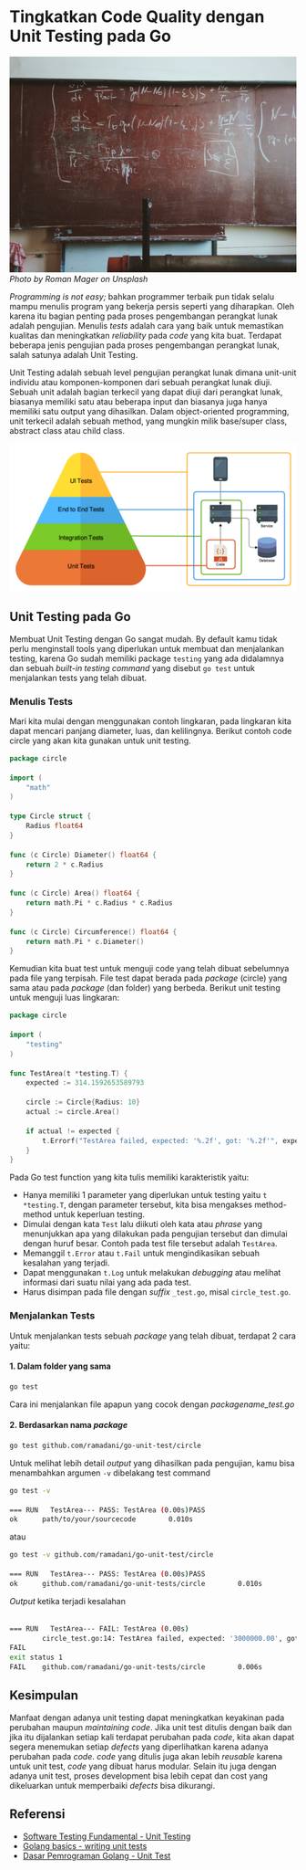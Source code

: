 # Tingkatkan Code Quality dengan Unit Testing pada Go

![roman-mager-59976-unsplash.jpg](/2018/1/roman-mager-59976-unsplash.jpg)
*Photo by Roman Mager on Unsplash*

*Programming is not easy;* bahkan programmer terbaik pun tidak selalu mampu menulis program yang bekerja persis seperti yang diharapkan. Oleh karena itu bagian penting pada proses pengembangan perangkat lunak adalah pengujian. Menulis *tests* adalah cara yang baik untuk memastikan kualitas dan meningkatkan *reliability* pada *code* yang kita buat. Terdapat beberapa jenis pengujian pada proses pengembangan perangkat lunak, salah satunya adalah Unit Testing.

Unit Testing adalah sebuah level pengujian perangkat lunak dimana unit-unit individu atau komponen-komponen dari sebuah perangkat lunak diuji. Sebuah unit adalah bagian terkecil yang dapat diuji dari perangkat lunak, biasanya memiliki satu atau beberapa input dan biasanya juga hanya memiliki satu output yang dihasilkan. Dalam object-oriented programming, unit terkecil adalah sebuah method, yang mungkin milik base/super class, abstract class atau child class.

![1_S-WQ9KwM7kkmwKWy41SPYw.png](/2018/1/1_S-WQ9KwM7kkmwKWy41SPYw.png)

## Unit Testing pada Go

Membuat Unit Testing dengan Go sangat mudah. By default kamu tidak perlu menginstall tools yang diperlukan untuk membuat dan menjalankan testing, karena Go sudah memiliki package `testing` yang ada didalamnya dan sebuah *built-in testing command* yang disebut `go test` untuk menjalankan tests yang telah dibuat.

### Menulis Tests

Mari kita mulai dengan menggunakan contoh lingkaran, pada lingkaran kita dapat mencari panjang diameter, luas, dan kelilingnya. Berikut contoh code circle yang akan kita gunakan untuk unit testing.

```go
package circle

import (
	"math"
)

type Circle struct {
	Radius float64
}

func (c Circle) Diameter() float64 {
	return 2 * c.Radius
}

func (c Circle) Area() float64 {
	return math.Pi * c.Radius * c.Radius
}

func (c Circle) Circumference() float64 {
	return math.Pi * c.Diameter()
}
```

Kemudian kita buat test untuk menguji code yang telah dibuat sebelumnya pada file yang terpisah. File test dapat berada pada *package* (circle) yang sama atau pada *package* (dan folder) yang berbeda. Berikut unit testing untuk menguji luas lingkaran:

```go
package circle

import (
	"testing"
)

func TestArea(t *testing.T) {
	expected := 314.1592653589793

	circle := Circle{Radius: 10}
	actual := circle.Area()

	if actual != expected {
		t.Errorf("TestArea failed, expected: '%.2f', got: '%.2f'", expected, actual)
	}
}
```

Pada Go test function yang kita tulis memiliki karakteristik yaitu:

* Hanya memiliki 1 parameter yang diperlukan untuk testing yaitu `t *testing.T`, dengan parameter tersebut, kita bisa mengakses method-method untuk keperluan testing.
* Dimulai dengan kata `Test` lalu diikuti oleh kata atau *phrase* yang menunjukkan apa yang dilakukan pada pengujian tersebut dan dimulai dengan huruf besar. Contoh pada test file tersebut adalah `TestArea`.
* Memanggil `t.Error` atau `t.Fail` untuk mengindikasikan sebuah kesalahan yang terjadi.
* Dapat menggunakan `t.Log` untuk melakukan *debugging* atau melihat informasi dari suatu nilai yang ada pada test.
* Harus disimpan pada file dengan *suffix* `_test.go`, misal `circle_test.go`.

### Menjalankan Tests

Untuk menjalankan tests sebuah *package* yang telah dibuat, terdapat 2 cara yaitu:

#### 1. Dalam folder yang sama

```bash
go test
```

Cara ini menjalankan file apapun yang cocok dengan *packagename_test.go*

#### 2. Berdasarkan nama *package*

```bash
go test github.com/ramadani/go-unit-test/circle
```

Untuk melihat lebih detail *output* yang dihasilkan pada pengujian, kamu bisa menambahkan argumen `-v` dibelakang test command

```bash
go test -v

=== RUN   TestArea--- PASS: TestArea (0.00s)PASS
ok      path/to/your/sourcecode        0.010s
```

atau

```bash
go test -v github.com/ramadani/go-unit-test/circle

=== RUN   TestArea--- PASS: TestArea (0.00s)PASS
ok      github.com/ramadani/go-unit-tests/circle        0.010s
```

*Output* ketika terjadi kesalahan

```bash

=== RUN   TestArea--- FAIL: TestArea (0.00s)
        circle_test.go:14: TestArea failed, expected: '3000000.00', got: '314.16'
FAIL
exit status 1
FAIL    github.com/ramadani/go-unit-tests/circle        0.006s
```

## Kesimpulan

Manfaat dengan adanya unit testing dapat meningkatkan keyakinan pada perubahan maupun *maintaining code*. Jika unit test ditulis dengan baik dan jika itu dijalankan setiap kali terdapat perubahan pada *code*, kita akan dapat segera menemukan setiap *defects* yang diperlihatkan karena adanya perubahan pada *code*. *code* yang ditulis juga akan lebih *reusable* karena untuk unit test, *code* yang dibuat harus modular. Selain itu juga dengan adanya unit test, proses development bisa lebih cepat dan cost yang dikeluarkan untuk memperbaiki *defects* bisa dikurangi.

## Referensi

* [Software Testing Fundamental - Unit Testing](http://softwaretestingfundamentals.com/unit-testing/)
* [Golang basics - writing unit tests](https://blog.alexellis.io/golang-writing-unit-tests/)
* [Dasar Pemrograman Golang - Unit Test](https://blog.alexellis.io/golang-writing-unit-tests/)